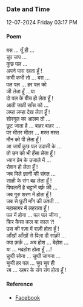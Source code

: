 ### Date and Time

12-07-2024 Friday 03:17 PM

#### Poem

बस … यूँ ही … <br />
चुप चाप … <br />
कुछ पल … <br />
अपने पास रहता हूँ ! <br />
कभी कभी तो … बस … <br />
पल पल … हर पल को <br />
जी लेता हूँ …या <br />
दो पल के बीच हो लेता हूँ ! <br />
आती जाती साँस को … <br />
लम्हा लम्हा देख लेता हूँ ! <br />
शोरगुल का आलम तो … <br />
छूट जाता है … बाहर बाहर … <br />
पर भीतर भीतर … मस्त मस्त <br />
मौन को पी लेता हूँ ! <br />
आ जायँ कुछ पल उदासी के … <br />
तो उन को भी हँसा लेता हूँ ! <br />
ध्यान प्रेम के उजाले में … <br />
रोशन हो लेता हूँ ! <br />
जब मिले ज्ञानी की संगत … <br />
साक्षी के संग बह लेता हूँ ! <br />
पिघलती है चट्टानें बर्फ़ की … <br />
जब गुरु शरण में होता हूँ ! <br />
जब से छूटी माँग की कश्ती … <br />
महासागर में लहराता हूँ ! <br />
पल में होना … पल पल जीना , <br />
फिर कैसा कल या काल ?! <br />
उस की रज़ा में राज़ी होता हूँ ! <br />
आँखों आँखों से पिला दी साक़ी … <br />
क्या फ़र्क़ … अब होश … बेहोश … <br />
या … मदहोश होता हूँ …! <br />
चुप्पी सोना … चुप्पी जागना … <br />
चुप्पी हर पल … चुप चुप ही <br />
रब … रहबर के संग संग होता हूँ !

#### Reference

* [Facebook](https://www.facebook.com/teertha.yoga1/videos/815492630556277/)
